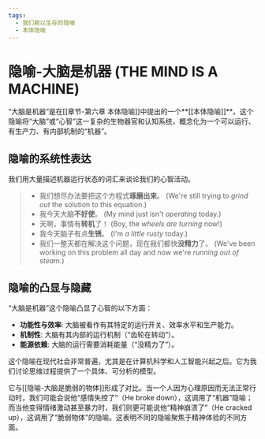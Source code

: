 ```yaml
---
tags:
  - 我们赖以生存的隐喻
  - 本体隐喻
---
```


# 隐喻-大脑是机器 (THE MIND IS A MACHINE)

“大脑是机器”是在[[章节-第六章 本体隐喻]]中提出的一个**[[本体隐喻]]**。这个隐喻将“大脑”或“心智”这一复杂的生物器官和认知系统，概念化为一个可以运行、有生产力、有内部机制的“机器”。

## 隐喻的系统性表达

我们用大量描述机器运行状态的词汇来谈论我们的心智活动。

> - 我们想尽办法要把这个方程式**琢磨出来**。 (We're still trying to _grind out_ the solution to this equation.)
> - 我今天大脑**不好使**。 (My mind just isn't _operating_ today.)
> - 天啊，事情有**转机**了！ (Boy, the _wheels are turning_ now!)
> - 我今天脑子有点**生锈**。 (I'm _a little rusty_ today.)
> - 我们一整天都在解决这个问题，现在我们都快**没精力**了。 (We've been working on this problem all day and now we're _running out of steam_.)

## 隐喻的凸显与隐藏

“大脑是机器”这个隐喻凸显了心智的以下方面：

-   **功能性与效率**: 大脑被看作有其特定的运行开关、效率水平和生产能力。
-   **机制性**: 大脑有其内部的运行机制（“齿轮在转动”）。
-   **能源依赖**: 大脑的运行需要消耗能量（“没精力了”）。

这个隐喻在现代社会非常普遍，尤其是在计算机科学和人工智能兴起之后。它为我们讨论思维过程提供了一个具体、可分析的模型。

它与[[隐喻-大脑是脆弱的物体]]形成了对比。当一个人因为心理原因而无法正常行动时，我们可能会说他“感情失控了”（He broke down），这调用了“机器”隐喻；而当他变得情绪激动甚至暴力时，我们则更可能说他“精神崩溃了”（He cracked up），这调用了“脆弱物体”的隐喻。这表明不同的隐喻聚焦于精神体验的不同方面。